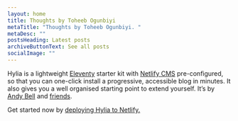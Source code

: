 ```yaml
---
layout: home
title: Thoughts by Toheeb Ogunbiyi
metaTitle: "Thoughts by Toheeb Ogunbiyi. "
metaDesc: ""
postsHeading: Latest posts
archiveButtonText: See all posts
socialImage: ""
---
```

Hylia is a lightweight [Eleventy](https://11ty.io) starter kit with [Netlify CMS](https://www.netlifycms.org/) pre-configured, so that you can one-click install a progressive, accessible blog in minutes. It also gives you a well organised starting point to extend yourself. It’s by [Andy Bell](https://twitter.com/hankchizljaw) and [friends](https://github.com/aarongustafson/hylia/graphs/contributors).

Get started now by [deploying Hylia to Netlify.](https://app.netlify.com/start/deploy?repository=https://github.com/hankchizljaw/hylia&stack=cms)